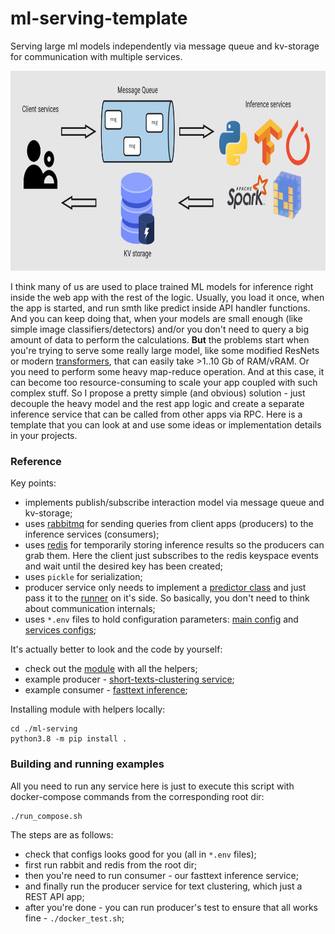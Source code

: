 # ml-serving-template  
Serving large ml models independently via message queue and kv-storage for communication with multiple services.  

<p align="center"> <img src="https://github.com/gasparian/ml-serving-template/blob/main/pics/logo3.jpg" height=320/> </p>  

I think many of us are used to place trained ML models for inference right inside the web app with the rest of the logic. Usually, you load it once, when the app is started, and run smth like predict inside API handler functions.
And you can keep doing that, when your models are small enough (like simple image classifiers/detectors) and/or you don't need to query a big amount of data to perform the calculations.
**But** the problems start when you're trying to serve some really large model, like some modified ResNets or modern [transformers](https://en.wikipedia.org/wiki/Transformer_(machine_learning_model)), that can easily take >1..10 Gb of RAM/vRAM. Or you need to perform some heavy map-reduce operation. And at this case, it can become too resource-consuming to scale your app coupled with such complex stuff.
So I propose a pretty simple (and obvious) solution - just decouple the heavy model and the rest app logic and create a separate inference service that can be called from other apps via RPC.
Here is a template that you can look at and use some ideas or implementation details in your projects.


### Reference  

Key points:  
 - implements publish/subscribe interaction model via message queue and kv-storage;  
 - uses [rabbitmq](https://www.rabbitmq.com/) for sending queries from client apps (producers) to the inference services (consumers);  
 - uses [redis](https://redis.io/) for temporarily storing inference results so the producers can grab them. Here the client just subscribes to the redis keyspace events and wait until the desired key has been created;  
 - uses `pickle` for serialization;  
 - producer service only needs to implement a [predictor class](https://github.com/gasparian/ml-serving-template/blob/main/ml-serving/ml_serving/inference.py) and just pass it to the [runner](https://github.com/gasparian/ml-serving-template/blob/main/ml-serving/ml_serving/message_processing.py) on it's side. So basically, you don't need to think about communication internals;  
 - uses `*.env` files to hold configuration parameters: [main config](https://github.com/gasparian/ml-serving-template/blob/main/variables.env) and [services configs](https://github.com/gasparian/ml-serving-template/blob/main/consumers/fasttext/variables.env);  

It's actually better to look and the code by yourself:  
 - check out the [module](https://github.com/gasparian/ml-serving-template/blob/main/ml-serving/ml-serving) with all the helpers;  
 - example producer - [short-texts-clustering service](https://github.com/gasparian/ml-serving-template/blob/main/producers/short-texts-clustering);  
 - example consumer - [fasttext inference](https://github.com/gasparian/ml-serving-template/blob/main/consumers/fasttext);  

Installing module with helpers locally:  
```
cd ./ml-serving
python3.8 -m pip install .
```  

### Building and running examples  

All you need to run any service here is just to execute this script with docker-compose commands from the corresponding root dir:  
```
./run_compose.sh
```  
The steps are as follows:  
 - check that configs looks good for you (all in `*.env` files);  
 - first run rabbit and redis from the root dir;  
 - then you're need to run consumer - our fasttext inference service;  
 - and finally run the producer service for text clustering, which just a REST API app;  
 - after you're done - you can run producer's test to ensure that all works fine - `./docker_test.sh`;  
